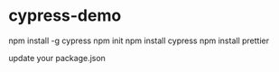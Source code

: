# cypress-demo

npm install -g cypress
npm init
npm install cypress
npm install prettier

update your package.json
